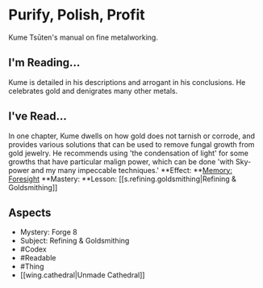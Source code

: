 # Purify, Polish, Profit
Kume Tsūten's manual on fine metalworking.
## I'm Reading...
Kume is detailed in his descriptions and arrogant in his conclusions. He celebrates gold and denigrates many other metals. 
## I've Read...
In one chapter, Kume dwells on how gold does not tarnish or corrode, and provides various solutions that can be used to remove fungal growth from gold jewelry. He recommends using 'the condensation of light' for some growths that have particular malign power, which can be done 'with Sky-power and my many impeccable techniques.'
**Effect: **[Memory: Foresight](https://uadaf.theevilroot.xyz/rowenarium/element/mem.foresight)
**Mastery: **Lesson: [[s.refining.goldsmithing|Refining & Goldsmithing]]
## Aspects
- Mystery: Forge 8
- Subject: Refining & Goldsmithing
- #Codex
- #Readable
- #Thing
- [[wing.cathedral|Unmade Cathedral]]